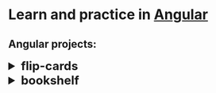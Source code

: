 <h1>Learn and practice in <a href="https://angular.io">Angular</a></h1>



<h2>Angular projects:</h2>


<details>
  <summary style="font-size: 1.5rem; font-weight: 700;">flip-cards</summary>
  <h3><a href="./flip-cards">flip-cards</a></h3>
</details>

<details>
  <summary style="font-size: 1.5rem; font-weight: 700;">bookshelf</summary>
  <h3><a href="./bookshelf">bookshelf</a></h3>
</details>
